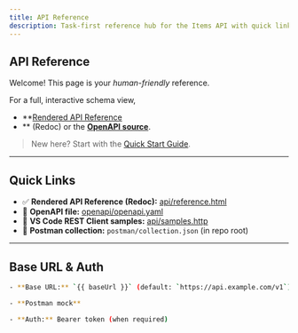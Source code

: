 ```yaml
---
title: API Reference
description: Task-first reference hub for the Items API with quick links, examples, and common conventions.
---
```


## API Reference

Welcome! This page is your _human-friendly_ reference.

For a full, interactive schema view,

- **[Rendered API Reference](./reference.html)
- ** (Redoc) or the **[OpenAPI source](../openapi/openapi.yaml)**.

> New here? Start with the [Quick Start Guide](../guides/quick-start.md).

---

## Quick Links

- ✅ **Rendered API Reference (Redoc):** [api/reference.html](./reference.html)  
- 🧾 **OpenAPI file:** [openapi/openapi.yaml](../openapi/openapi.yaml)  
- 🧪 **VS Code REST Client samples:** [api/samples.http](./samples.http)  
- 🔁 **Postman collection:** `postman/collection.json` (in repo root)  

---

## Base URL & Auth

```bash
- **Base URL:** `{{ baseUrl }}` (default: `https://api.example.com/v1`)

- **Postman mock**

- **Auth:** Bearer token (when required)
